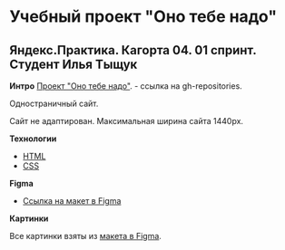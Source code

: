 # Учебный проект "Оно тебе надо"

## Яндекс.Практика. Кагорта 04. 01 спринт. Студент Илья Тыщук

**Интро**
[Проект "Оно тебе надо"](https://github.com/ilyaT12/ono-tebe-nado.git). - ссылка на gh-repositories.

Одностраничный сайт.

Сайт не адаптирован. 
Максимальная ширина сайта 1440px.

**Технологии**
- [HTML](https://developer.mozilla.org/en-US/docs/Web/HTML)
- [CSS](https://developer.mozilla.org/en-US/docs/Web/CSS)

**Figma**
* [Ссылка на макет в Figma](https://www.figma.com/file/qTYua2cE9UmglJ7ukUjt8S/2-%D0%9E%D0%BD%D0%BE-%D1%82%D0%B5%D0%B1%D0%B5-%D0%BD%D0%B0%D0%B4%D0%BE-Copy?fuid=1099056002996637300)

**Картинки**

Все картинки взяты из [макета в Figma](https://www.figma.com/file/qTYua2cE9UmglJ7ukUjt8S/2-%D0%9E%D0%BD%D0%BE-%D1%82%D0%B5%D0%B1%D0%B5-%D0%BD%D0%B0%D0%B4%D0%BE-Copy?fuid=1099056002996637300).
